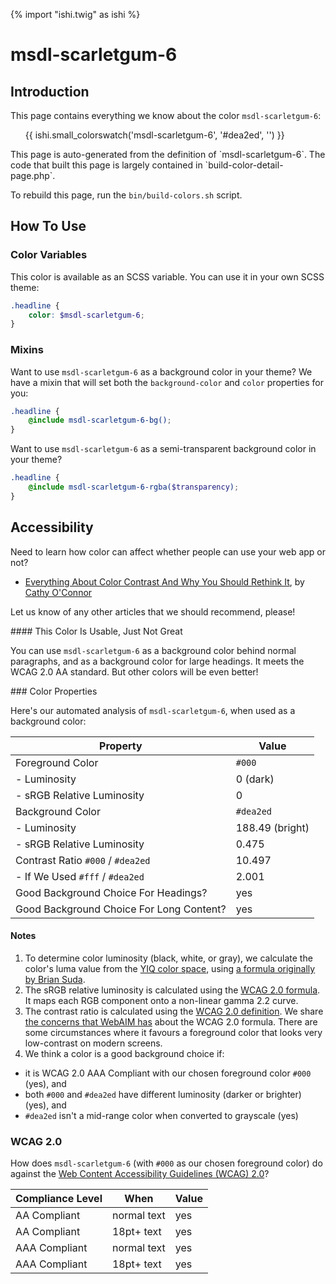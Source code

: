 {% import "ishi.twig" as ishi %}
# msdl-scarletgum-6

## Introduction

This page contains everything we know about the color `msdl-scarletgum-6`:

<div class="grid">
    <div class="cell">
        <div class="swatch">
            <ul>
                {{ ishi.small_colorswatch('msdl-scarletgum-6', '#dea2ed', '') }}
            </ul>
        </div>
    </div>
</div>

<div class="callout callout--info" markdown="1">
This page is auto-generated from the definition of `msdl-scarletgum-6`. The code that built this page is largely contained in `build-color-detail-page.php`.

To rebuild this page, run the `bin/build-colors.sh` script.
</div>

## How To Use

### Color Variables

This color is available as an SCSS variable. You can use it in your own SCSS theme:

```scss
.headline {
    color: $msdl-scarletgum-6;
}
```

### Mixins

Want to use `msdl-scarletgum-6` as a background color in your theme? We have a mixin that will set both the `background-color` and `color` properties for you:

```scss
.headline {
    @include msdl-scarletgum-6-bg();
}
```

Want to use `msdl-scarletgum-6` as a semi-transparent background color in your theme?

```scss
.headline {
    @include msdl-scarletgum-6-rgba($transparency);
}
```

## Accessibility

Need to learn how color can affect whether people can use your web app or not?

* [Everything About Color Contrast And Why You Should Rethink It](https://www.smashingmagazine.com/2014/10/color-contrast-tips-and-tools-for-accessibility/), by [Cathy O'Connor](http://www.twitter.com/cagocon)

Let us know of any other articles that we should recommend, please!
<div class="callout callout--warning" markdown="1">
#### This Color Is Usable, Just Not Great

You can use `msdl-scarletgum-6` as a background color behind normal paragraphs, and as a background color for large headings. It meets the WCAG 2.0 AA standard. But other colors will be even better!
</div>
### Color Properties

Here's our automated analysis of `msdl-scarletgum-6`, when used as a background color:

Property | Value
---------|------
Foreground Color | `#000`
- Luminosity | 0 (dark)
- sRGB Relative Luminosity | 0
Background Color | `#dea2ed`
- Luminosity | 188.49 (bright)
- sRGB Relative Luminosity | 0.475
Contrast Ratio `#000` / `#dea2ed` | 10.497
- If We Used `#fff` / `#dea2ed` | 2.001
Good Background Choice For Headings? | yes
Good Background Choice For Long Content? | yes

#### Notes

1. To determine color luminosity (black, white, or gray), we calculate the color's luma value from the [YIQ color space](https://en.wikipedia.org/wiki/YIQ), using [a formula originally by Brian Suda](https://24ways.org/2010/calculating-color-contrast/).
1. The sRGB relative luminosity is calculated using the [WCAG 2.0 formula](https://www.w3.org/TR/WCAG20/#relativeluminancedef). It maps each RGB component onto a non-linear gamma 2.2 curve.
1. The contrast ratio is calculated using the [WCAG 2.0 definition](https://www.w3.org/TR/2008/REC-WCAG20-20081211/#contrast-ratiodef). We share [the concerns that WebAIM has](http://webaim.org/blog/wcag-2-1-feedback/) about the WCAG 2.0 formula. There are some circumstances where it favours a foreground color that looks very low-contrast on modern screens.
1. We think a color is a good background choice if:
  - it is WCAG 2.0 AAA Compliant with our chosen foreground color `#000` (yes), and
  - both `#000` and `#dea2ed` have different luminosity (darker or brighter) (yes), and
  - `#dea2ed` isn't a mid-range color when converted to grayscale (yes)

### WCAG 2.0

How does `msdl-scarletgum-6` (with `#000` as our chosen foreground color) do against the [Web Content Accessibility Guidelines (WCAG) 2.0](https://www.w3.org/TR/WCAG20/)?

Compliance Level | When | Value
-----------------|------|------
AA Compliant | normal text | yes
AA Compliant | 18pt+ text | yes
AAA Compliant | normal text | yes
AAA Compliant | 18pt+ text | yes